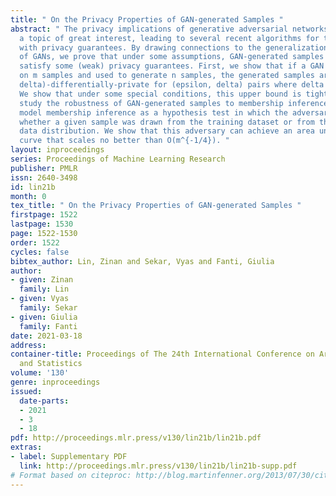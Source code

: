 ```yaml
---
title: " On the Privacy Properties of GAN-generated Samples "
abstract: " The privacy implications of generative adversarial networks (GANs) are
  a topic of great interest, leading to several recent algorithms for training GANs
  with privacy guarantees. By drawing connections to the generalization properties
  of GANs, we prove that under some assumptions, GAN-generated samples inherently
  satisfy some (weak) privacy guarantees. First, we show that if a GAN is trained
  on m samples and used to generate n samples, the generated samples are (epsilon,
  delta)-differentially-private for (epsilon, delta) pairs where delta scales as O(n/m).
  We show that under some special conditions, this upper bound is tight. Next, we
  study the robustness of GAN-generated samples to membership inference attacks. We
  model membership inference as a hypothesis test in which the adversary must determine
  whether a given sample was drawn from the training dataset or from the underlying
  data distribution. We show that this adversary can achieve an area under the ROC
  curve that scales no better than O(m^{-1/4}). "
layout: inproceedings
series: Proceedings of Machine Learning Research
publisher: PMLR
issn: 2640-3498
id: lin21b
month: 0
tex_title: " On the Privacy Properties of GAN-generated Samples "
firstpage: 1522
lastpage: 1530
page: 1522-1530
order: 1522
cycles: false
bibtex_author: Lin, Zinan and Sekar, Vyas and Fanti, Giulia
author:
- given: Zinan
  family: Lin
- given: Vyas
  family: Sekar
- given: Giulia
  family: Fanti
date: 2021-03-18
address: 
container-title: Proceedings of The 24th International Conference on Artificial Intelligence
  and Statistics
volume: '130'
genre: inproceedings
issued:
  date-parts:
  - 2021
  - 3
  - 18
pdf: http://proceedings.mlr.press/v130/lin21b/lin21b.pdf
extras:
- label: Supplementary PDF
  link: http://proceedings.mlr.press/v130/lin21b/lin21b-supp.pdf
# Format based on citeproc: http://blog.martinfenner.org/2013/07/30/citeproc-yaml-for-bibliographies/
---
```

